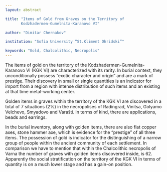```yaml
---
layout: abstract

title: "Items of Gold from Graves on the Territory of
       Kodzhadermen-Gumelnita-Karanovo VI"

author: "Dimitar Chernakov"

institution: "Sofia University “St.Kliment Ohridski”"

keywords: "Gold, Chalcolithic, Necropolis"
---
```


The items of gold on the territory of the
Kodzhadermen-Gumelnita-Karanovo VI (KGK VI) are characterized with its
rarity. In burial context, they unconditionally possess “exotic
character and origin” and are a mark of prestige. Their discovery in
small or single quantities is an indicator for import from a region
with intense distribution of such items and an existing at that time
metal-working center.

Golden items in graves within the territory of the KGK VI are
discovered in a total of 7 situations (2%) in the necropolises of
Radingrad, Vinitsa, Golyamo Velchevo, Smyadovo and Varašti. In terms
of kind, there are applications, beads and earrings.

In the burial inventory, along with golden items, there are also flat
copper axes, stone hammer axe, which is evidence for the “prestige” of
all three items. The possession of gold is indicator for the
distinguishing of a narrow group of people within the ancient
community of each settlement. In comparison we have to mention that
within the Chalcolithic necropolis of Varna the number of graves with
golden items discovered inside, is 62. Apparently the social
stratification on the territory of the KGK VI in terms of quantity is
on a much lower stage and has a gain-on position.
